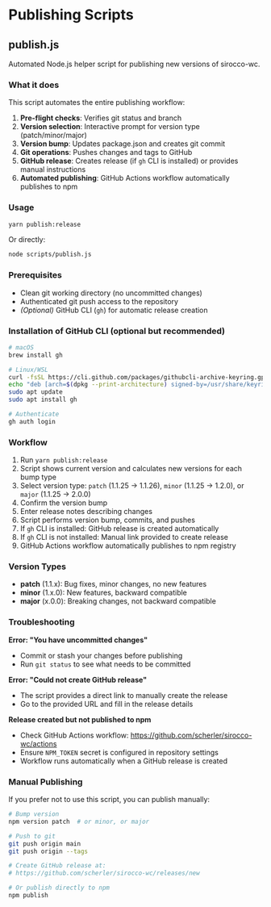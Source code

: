 # Publishing Scripts

## publish.js

Automated Node.js helper script for publishing new versions of sirocco-wc.

### What it does

This script automates the entire publishing workflow:

1. **Pre-flight checks**: Verifies git status and branch
2. **Version selection**: Interactive prompt for version type (patch/minor/major)
3. **Version bump**: Updates package.json and creates git commit
4. **Git operations**: Pushes changes and tags to GitHub
5. **GitHub release**: Creates release (if `gh` CLI is installed) or provides manual instructions
6. **Automated publishing**: GitHub Actions workflow automatically publishes to npm

### Usage

```bash
yarn publish:release
```

Or directly:

```bash
node scripts/publish.js
```

### Prerequisites

- Clean git working directory (no uncommitted changes)
- Authenticated git push access to the repository
- *(Optional)* GitHub CLI (`gh`) for automatic release creation

### Installation of GitHub CLI (optional but recommended)

```bash
# macOS
brew install gh

# Linux/WSL
curl -fsSL https://cli.github.com/packages/githubcli-archive-keyring.gpg | sudo dd of=/usr/share/keyrings/githubcli-archive-keyring.gpg
echo "deb [arch=$(dpkg --print-architecture) signed-by=/usr/share/keyrings/githubcli-archive-keyring.gpg] https://cli.github.com/packages stable main" | sudo tee /etc/apt/sources.list.d/github-cli.list > /dev/null
sudo apt update
sudo apt install gh

# Authenticate
gh auth login
```

### Workflow

1. Run `yarn publish:release`
2. Script shows current version and calculates new versions for each bump type
3. Select version type: `patch` (1.1.25 → 1.1.26), `minor` (1.1.25 → 1.2.0), or `major` (1.1.25 → 2.0.0)
4. Confirm the version bump
5. Enter release notes describing changes
6. Script performs version bump, commits, and pushes
7. If `gh` CLI is installed: GitHub release is created automatically
8. If `gh` CLI is not installed: Manual link provided to create release
9. GitHub Actions workflow automatically publishes to npm registry

### Version Types

- **patch** (1.1.x): Bug fixes, minor changes, no new features
- **minor** (1.x.0): New features, backward compatible
- **major** (x.0.0): Breaking changes, not backward compatible

### Troubleshooting

**Error: "You have uncommitted changes"**
- Commit or stash your changes before publishing
- Run `git status` to see what needs to be committed

**Error: "Could not create GitHub release"**
- The script provides a direct link to manually create the release
- Go to the provided URL and fill in the release details

**Release created but not published to npm**
- Check GitHub Actions workflow: https://github.com/scherler/sirocco-wc/actions
- Ensure `NPM_TOKEN` secret is configured in repository settings
- Workflow runs automatically when a GitHub release is created

### Manual Publishing

If you prefer not to use this script, you can publish manually:

```bash
# Bump version
npm version patch  # or minor, or major

# Push to git
git push origin main
git push origin --tags

# Create GitHub release at:
# https://github.com/scherler/sirocco-wc/releases/new

# Or publish directly to npm
npm publish
```
